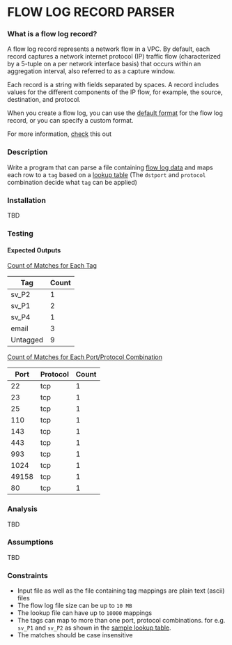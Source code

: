 # FLOW LOG RECORD PARSER

### What is a flow log record?
A flow log record represents a network flow in a VPC. By default, each record captures a network internet protocol (IP) traffic flow (characterized by a 5-tuple on a per network interface basis) that occurs within an aggregation interval, also referred to as a capture window.

Each record is a string with fields separated by spaces. A record includes values for the different components of the IP flow, for example, the source, destination, and protocol.

When you create a flow log, you can use the [default format](https://docs.aws.amazon.com/vpc/latest/userguide/flow-log-records.html#flow-logs-default) for the flow log record, or you can specify a custom format.


For more information, [check](https://docs.aws.amazon.com/vpc/latest/userguide/flow-log-records.html) this out


### Description 

Write a program that can parse a file containing [flow log data](./static/sample_flow_logs.txt) and maps each row to a `tag` based on a [lookup table](./static/lookup_table.csv) (The `dstport` and `protocol` combination decide what `tag` can be applied)

### Installation
TBD

### Testing

#### Expected Outputs

<ins>Count of Matches for Each Tag</ins>

| Tag      | Count |
|----------|-------|
| sv_P2    | 1     |
| sv_P1    | 2     |
| sv_P4    | 1     |
| email    | 3     |
| Untagged | 9     |

<ins>Count of Matches for Each Port/Protocol Combination</ins>

| Port  | Protocol | Count |
|-------|----------|-------|
| 22    | tcp      | 1     |
| 23    | tcp      | 1     |
| 25    | tcp      | 1     |
| 110   | tcp      | 1     |
| 143   | tcp      | 1     |
| 443   | tcp      | 1     |
| 993   | tcp      | 1     |
| 1024  | tcp      | 1     |
| 49158 | tcp      | 1     |
| 80    | tcp      | 1     |


### Analysis
TBD

### Assumptions
TBD

### Constraints

- Input file as well as the file containing tag mappings are plain text (ascii) files  
- The flow log file size can be up to `10 MB`
- The lookup file can have up to `10000` mappings 
- The tags can map to more than one port, protocol combinations.  for e.g. `sv_P1` and `sv_P2` as shown in the [sample lookup table](./static/lookup_table.csv). 
- The matches should be case insensitive 
